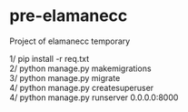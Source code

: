# pre-elamanecc
Project of elamanecc temporary


1/ pip install -r req.txt <br>
2/ python manage.py makemigrations <br>
3/ python manage.py migrate <br>
4/ python manage.py createsuperuser <br>
4/ python manage.py runserver 0.0.0.0:8000 <br>